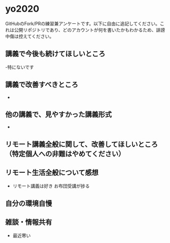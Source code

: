 # yo2020

GitHubのFork/PRの練習兼アンケートです。以下に自由に追記してください。これは公開リポジトリであり、どのアカウントが何を書いたかもわかるため、誹謗中傷は控えてください。

## 講義で今後も続けてほしいところ
-特にないです

## 講義で改善すべきところ
- 

## 他の講義で、見やすかった講義形式
- 

## リモート講義全般に関して、改善してほしいところ（特定個人への非難はやめてください）


## リモート生活全般について感想
- リモート講義は好き
お布団受講が捗る

## 自分の環境自慢

## 雑談・情報共有
- 最近寒い
